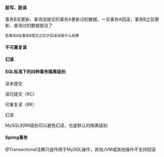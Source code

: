 #### 脏写、脏读

事务B去更新、查询没提交的事务A更新过的数据，一旦事务A回滚，事务B之前更新、查询过的数据就没了

`若事务A在事务B提交之后才回滚会是什么结果`

#### 不可重复读

#### 幻读

#### SQL标准下的四种事务隔离级别

读未提交

读已提交（RC）

可重复读（RR）

幻读

MySQL的RR级别可以避免幻读，也是默认的隔离级别



#### Spring事务

@Transactional注解只是作用于MySQL操作，其他JVM或其他操作不支持回滚